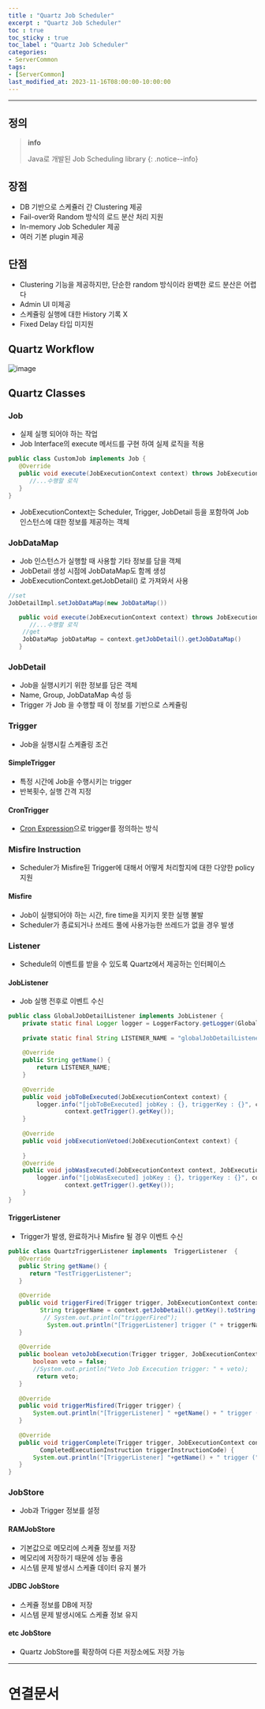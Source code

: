 ```yaml
---
title : "Quartz Job Scheduler"
excerpt : "Quartz Job Scheduler"
toc : true
toc_sticky : true
toc_label : "Quartz Job Scheduler"
categories:
- ServerCommon
tags:
- [ServerCommon]
last_modified_at: 2023-11-16T08:00:00-10:00:00
---
```

  
---
  
## 정의
> **info**
>
>Java로 개발된 Job Scheduling library 
{: .notice--info}  
  
## 장점
- DB 기반으로 스케쥴러 간 Clustering 제공
- Fail-over와 Random 방식의 로드 분산 처리 지원
- In-memory Job Scheduler 제공
- 여러 기본 plugin 제공
  
## 단점
- Clustering 기능을 제공하지만, 단순한 random 방식이라 완벽한 로드 분산은 어렵다
- Admin UI 미제공
- 스케쥴링 실행에 대한 History 기록 X
- Fixed Delay 타입 미지원
  
## Quartz Workflow
  
![image](../../assets/images/QuartzWorkflow.png)
  
## Quartz Classes
  
### Job
- 실제 실행 되어야 하는 작업
- Job Interface의 execute 메서드를 구현 하여 실제 로직을 적용
  
```java
public class CustomJob implements Job {    
   @Override  
   public void execute(JobExecutionContext context) throws JobExecutionException {  
      //...수행할 로직
   }  
}
```  
- JobExecutionContext는 Scheduler, Trigger, JobDetail 등을 포함하여 Job 인스턴스에 대한 정보를 제공하는 객체
  
### JobDataMap
- Job 인스턴스가 실행할 때 사용할 기타 정보를 담을 객체
- JobDetail 생성 시점에 JobDataMap도 함께 생성
- JobExecutionContext.getJobDetail() 로 가져와서 사용
  
```java
//set
JobDetailImpl.setJobDataMap(new JobDataMap())

   public void execute(JobExecutionContext context) throws JobExecutionException {  
      //...수행할 로직
	//get
	JobDataMap jobDataMap = context.getJobDetail().getJobDataMap()
   }  
```
  
### JobDetail
- Job을 실행시키기 위한 정보를 담은 객체
- Name, Group, JobDataMap 속성 등
- Trigger 가 Job 을 수행할 때 이 정보를 기반으로 스케쥴링
  
### Trigger
- Job을 실행시킬 스케쥴링 조건
  
#### SimpleTrigger
- 특정 시간에 Job을 수행시키는 trigger
- 반복횟수, 실행 간격 지정
  
#### CronTrigger
- [Cron Expression](../../expression/expression-Cron-Expression)으로 trigger를 정의하는 방식
  
### Misfire Instruction
- Scheduler가 Misfire된 Trigger에 대해서 어떻게 처리할지에 대한 다양한 policy 지원
  
#### Misfire
-  Job이 실행되어야 하는 시간, fire time을 지키지 못한 실행 불발
- Scheduler가 종료되거나 쓰레드 풀에 사용가능한 쓰레드가 없을 경우 발생
  
### Listener
- Schedule의 이벤트를 받을 수 있도록 Quartz에서 제공하는 인터페이스
  
#### JobListener
- Job 실행 전후로 이벤트 수신
  
```java
public class GlobalJobDetailListener implements JobListener {  
    private static final Logger logger = LoggerFactory.getLogger(GlobalJobDetailListener.class);  
  
    private static final String LISTENER_NAME = "globalJobDetailListener";  
  
    @Override  
    public String getName() {  
        return LISTENER_NAME;  
    }  
  
    @Override  
    public void jobToBeExecuted(JobExecutionContext context) {  
        logger.info("[jobToBeExecuted] jobKey : {}, triggerKey : {}", context.getJobDetail().getKey(),  
                context.getTrigger().getKey());  
    }  
  
    @Override  
    public void jobExecutionVetoed(JobExecutionContext context) {  
  
    }  
    @Override  
    public void jobWasExecuted(JobExecutionContext context, JobExecutionException jobException) {  
        logger.info("[jobWasExecuted] jobKey : {}, triggerKey : {}", context.getJobDetail().getKey(),  
                context.getTrigger().getKey());  
    }  
}
```
  
#### TriggerListener
- Trigger가 발생, 완료하거나 Misfire 될 경우 이벤트 수신
  
```java
public class QuartzTriggerListener implements  TriggerListener  {  
   @Override  
   public String getName() {  
      return "TestTriggerListener";  
   }  
  
   @Override  
   public void triggerFired(Trigger trigger, JobExecutionContext context) {  
         String triggerName = context.getJobDetail().getKey().toString();  
          // System.out.println("triggerFired");  
           System.out.println("[TriggerListener] trigger (" + triggerName + ") is fired");  
   }  
  
   @Override  
   public boolean vetoJobExecution(Trigger trigger, JobExecutionContext context) {  
       boolean veto = false;  
       //System.out.println("Veto Job Excecution trigger: " + veto);  
        return veto;  
   }  
  
   @Override  
   public void triggerMisfired(Trigger trigger) {  
       System.out.println("[TriggerListener] " +getName() + " trigger (" + trigger.getKey() + ") misfired at " + trigger.getStartTime());  
   }  
  
   @Override  
   public void triggerComplete(Trigger trigger, JobExecutionContext context,  
         CompletedExecutionInstruction triggerInstructionCode) {  
       System.out.println("[TriggerListener] "+getName() + " trigger (" + trigger.getKey() + ") completed at " + trigger.getStartTime());  
   }       
}
```
  
### JobStore
- Job과 Trigger 정보를 설정
  
#### RAMJobStore
- 기본값으로 메모리에 스케쥴 정보를 저장
- 메모리에 저장하기 때문에 성능 좋음
- 시스템 문제 발생시 스케쥴 데이터 유지 불가
  
#### JDBC JobStore
- 스케쥴 정보를 DB에 저장
- 시스템 문제 발생시에도 스케쥴 정보 유지
  
#### etc JobStore
- Quartz JobStore를 확장하여 다른 저장소에도 저장 가능

---
  
# 연결문서